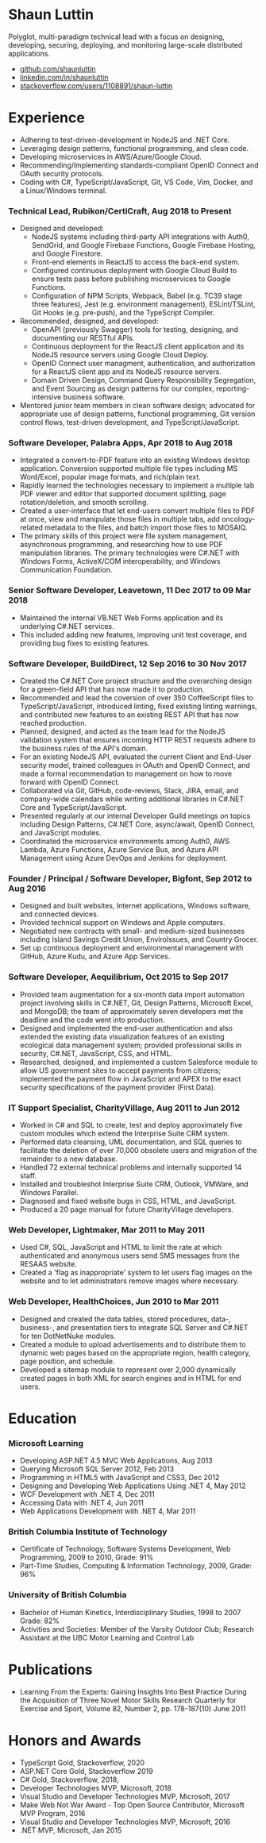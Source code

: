 # Shaun Luttin

Polyglot, multi-paradigm technical lead with a focus on designing, developing, securing, deploying, and monitoring large-scale distributed applications.

- [github.com/shaunluttin](https://github.com/shaunluttin)
- [linkedin.com/in/shaunluttin](https://linkedin.com/in/shaunluttin)
- [stackoverflow.com/users/1108891/shaun-luttin](https://stackoverflow.com/users/1108891/shaun-luttin)

# Experience

- Adhering to test-driven-development in NodeJS and .NET Core.
- Leveraging design patterns, functional programming, and clean code.
- Developing microservices in AWS/Azure/Google Cloud.
- Recommending/implementing standards-compliant OpenID Connect and OAuth security protocols.
- Coding with C#, TypeScript/JavaScript, Git, VS Code, Vim, Docker, and a Linux/Windows terminal.

### Technical Lead, Rubikon/CertiCraft, Aug 2018 to Present

- Designed and developed:
  - NodeJS systems including third-party API integrations with Auth0, SendGrid, and Google Firebase Functions, Google Firebase Hosting, and Google Firestore.
  - Front-end elements in ReactJS to access the back-end system.
  - Configured continuous deployment with Google Cloud Build to ensure tests pass before publishing microservices to Google Functions.
  - Configuration of NPM Scripts, Webpack, Babel (e.g. TC39 stage three features), Jest (e.g. environment management), ESLint/TSLint, Git Hooks (e.g. pre-push), and the TypeScript Compiler.
- Recommended, designed, and developed:
  - OpenAPI (previously Swagger) tools for testing, designing, and documenting our RESTful APIs.
  - Continuous deployment for the ReactJS client application and its NodeJS resource servers using Google Cloud Deploy.
  - OpenID Connect user managment, authentication, and authorization for a ReactJS client app and its NodeJS resource servers.
  - Domain Driven Design, Command Query Responsibility Segregation, and Event Sourcing as design patterns for our complex, reporting-intensive business software.
- Mentored junior team members in clean software design; advocated for appropriate use of design patterns, functional programming, Git version control flows, test-driven development, and TypeScript/JavaScript.

### Software Developer, Palabra Apps, Apr 2018 to Aug 2018

- Integrated a convert-to-PDF feature into an existing Windows desktop application. Conversion supported multiple file types including MS Word/Excel, popular image formats, and rich/plain text.
- Rapidly learned the technologies necessary to implement a multiple tab PDF viewer and editor that supported document splitting, page rotation/deletion, and smooth scrolling.
- Created a user-interface that let end-users convert multiple files to PDF at once, view and manipulate those files in multiple tabs, add oncology-related metadata to the files, and batch import those files to MOSAIQ.
- The primary skills of this project were file system management, asynchronous programming, and researching how to use PDF manipulation libraries. The primary technologies were C#.NET with Windows Forms, ActiveX/COM interoperability, and Windows Communication Foundation.

### Senior Software Developer, Leavetown, 11 Dec 2017 to 09 Mar 2018

- Maintained the internal VB.NET Web Forms application and its underlying C#.NET services.
- This included adding new features, improving unit test coverage, and providing bug fixes to existing features.

<div style="page-break-after: always;"></div>

### Software Developer, BuildDirect, 12 Sep 2016 to 30 Nov 2017

- Created the C#.NET Core project structure and the overarching design for a green-field API that has now made it to production.
- Recommended and lead the coversion of over 350 CoffeeScript files to TypeScript/JavaScript, introduced linting, fixed existing linting warnings, and contributed new features to an existing REST API that has now reached production.
- Planned, designed, and acted as the team lead for the NodeJS validation system that ensures incoming HTTP REST requests adhere to the business rules of the API's domain.
- For an existing NodeJS API, evaluated the current Client and End-User security model, trained colleagues in OAuth and OpenID Connect, and made a formal recommendation to management on how to move forward with OpenID Connect.
- Collaborated via Git, GitHub, code-reviews, Slack, JIRA, email, and company-wide calendars while writing additional libraries in C#.NET Core and TypeScript/JavaScript.
- Presented regularly at our internal Developer Guild meetings on topics including Design Patterns, C#.NET Core, async/await, OpenID Connect, and JavaScript modules.
- Coordinated the microservice environments among Auth0, AWS Lambda, Azure Functions, Azure Service Bus, and Azure API Management using Azure DevOps and Jenkins for deployment.

### Founder / Principal / Software Developer, Bigfont, Sep 2012 to Aug 2016

- Designed and built websites, Internet applications, Windows software, and connected devices.
- Provided technical support on Windows and Apple computers.
- Negotiated new contracts with small- and medium-sized businesses including Island Savings Credit Union, EnviroIssues, and Country Grocer.
- Set up continuous deployment and environmental management with GitHub, Azure Kudu, and Azure App Services.

### Software Developer, Aequilibrium, Oct 2015 to Sep 2017

- Provided team augmentation for a six-month data import automation project involving skills in C#.NET, Git, Design Patterns, Microsoft Excel, and MongoDB; the team of approximately seven developers met the deadline and the code went into production.
- Designed and implemented the end-user authentication and also extended the existing data visualization features of an existing ecological data management system; provided professional skills in security, C#.NET, JavaScript, CSS, and HTML.
- Researched, designed, and implemented a custom Salesforce module to allow US government sites to accept payments from citizens; implemented the payment flow in JavaScript and APEX to the exact security specifications of the payment provider (First Data).

### IT Support Specialist, CharityVillage, Aug 2011 to Jun 2012

- Worked in C# and SQL to create, test and deploy approximately five custom modules which extend the Interprise Suite CRM system.
- Performed data cleansing, UML documentation, and SQL queries to facilitate the deletion of over 70,000 obsolete users and migration of the remainder to a new database.
- Handled 72 external technical problems and internally supported 14 staff.
- Installed and troubleshot Interprise Suite CRM, Outlook, VMWare, and Windows Parallel.
- Diagnosed and fixed website bugs in CSS, HTML, and JavaScript.
- Produced a 20 page manual for future CharityVillage developers.

<div style="page-break-after: always;"></div>

### Web Developer, Lightmaker, Mar 2011 to May 2011

- Used C#, SQL, JavaScript and HTML to limit the rate at which authenticated and anonymous users send SMS messages from the RESAAS website.
- Created a 'flag as inappropriate' system to let users flag images on the website and to let administrators remove images where necessary.

### Web Developer, HealthChoices, Jun 2010 to Mar 2011

- Designed and created the data tables, stored procedures, data-, business-, and presentation tiers to integrate SQL Server and C#.NET for ten DotNetNuke modules.
- Created a module to upload advertisements and to distribute them to dynamic web pages based on the appropriate region, health category, page position, and schedule.
- Developed a sitemap module to represent over 2,000 dynamically created pages in both XML for search engines and in HTML for end users.

# Education

### Microsoft Learning

- Developing ASP.NET 4.5 MVC Web Applications, Aug 2013
- Querying Microsoft SQL Server 2012, Feb 2013
- Programming in HTML5 with JavaScript and CSS3, Dec 2012
- Designing and Developing Web Applications Using .NET 4, May 2012
- WCF Development with .NET 4, Dec 2011
- Accessing Data with .NET 4, Jun 2011
- Web Applications Development with .NET 4, Mar 2011

### British Columbia Institute of Technology

- Certificate of Technology, Software Systems Development, Web Programming, 2009 to 2010, Grade: 91%
- Part-Time Studies, Computing & Information Technology, 2009, Grade: 96%

### University of British Columbia

- Bachelor of Human Kinetics, Interdisciplinary Studies, 1998 to 2007 Grade: 82%
- Activities and Societies: Member of the Varsity Outdoor Club; Research Assistant at the UBC Motor Learning and Control Lab

# Publications

- Learning From the Experts: Gaining Insights Into Best Practice During the Acquisition of Three Novel Motor Skills Research Quarterly for Exercise and Sport, Volume 82, Number 2, pp. 178-187(10) June 2011

# Honors and Awards

- TypeScript Gold, Stackoverflow, 2020
- ASP.NET Core Gold, Stackoverflow 2019
- C# Gold, Stackoverflow, 2018,
- Developer Technologies MVP, Microsoft, 2018
- Visual Studio and Developer Technologies MVP, Microsoft, 2017
- Make Web Not War Award - Top Open Source Contributor, Microsoft MVP Program, 2016
- Visual Studio and Developer Technologies MVP, Microsoft, 2016
- .NET MVP, Microsoft, Jan 2015
